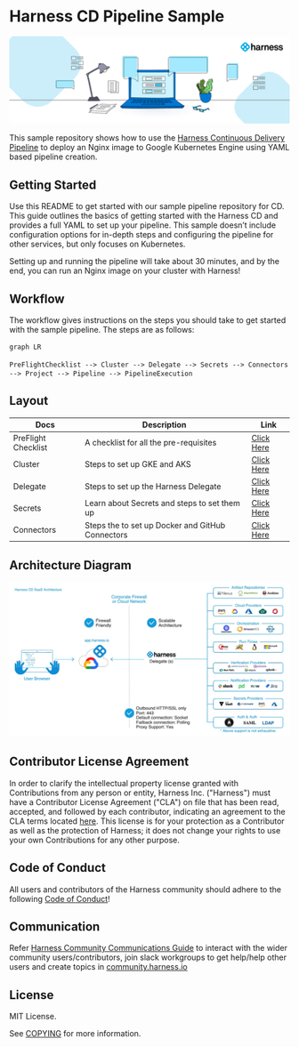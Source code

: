 # Harness CD Pipeline Sample

![Cover Image CD Pipeline](Images/harness_cover_image.png)

This sample repository shows how to use the [Harness Continuous Delivery Pipeline](https://harness.io/products/continuous-delivery) to deploy an Nginx image to Google Kubernetes Engine using YAML based pipeline creation.

## Getting Started

Use this README to get started with our sample pipeline repository for CD. This guide outlines the basics of getting started with the Harness CD and provides a full YAML to set up your pipeline. This sample doesn’t include configuration options for in-depth steps and configuring the pipeline for other services, but only focuses on Kubernetes.


Setting up and running the pipeline will take about 30 minutes, and by the end, you can run an Nginx image on your cluster with Harness!

## Workflow

The workflow gives instructions on the steps you should take to get started with the sample pipeline. The steps are as follows:

```mermaid
graph LR

PreFlightChecklist --> Cluster --> Delegate --> Secrets --> Connectors --> Project --> Pipeline --> PipelineExecution

```

## Layout

| Docs | Description | Link |
| --- | --- | --- |
| PreFlight Checklist | A checklist for all the pre-requisites | [Click Here](docs/PreFlightChecklist.md) |
| Cluster | Steps to set up GKE and AKS| [Click Here](docs/clusters) 
| Delegate | Steps to set up the Harness Delegate  | [Click Here](docs/delegates) |
| Secrets | Learn about Secrets and steps to set them up | [Click Here](docs/secrets) |
| Connectors | Steps the to set up Docker and GitHub Connectors  | [Click Here](docs/connectors) |


## Architecture Diagram

![CD Pipeline Architecture](Images/harness-cd-architecture.png)

## Contributor License Agreement

In order to clarify the intellectual property license granted with Contributions from any person or entity, Harness Inc. ("Harness") must have a Contributor License Agreement ("CLA") on file that has been read, accepted, and followed by each contributor, indicating an agreement to the CLA terms located [here](https://github.com/harness-community/overview/blob/main/Contributor_License_Agreement.md). This license is for your protection as a Contributor as well as the protection of Harness; it does not change your rights to use your own Contributions for any other purpose.

## Code of Conduct

All users and contributors of the Harness community should adhere to the following [Code of Conduct](https://github.com/harness/community/blob/main/CODE_OF_CONDUCT.md)!

## Communication

Refer [Harness Community Communications Guide](https://github.com/harness-community/overview/blob/main/community_communication_guide.rst) to interact with the wider community users/contributors, join slack workgroups to get help/help other users and create topics in [community.harness.io](https://community.harness.io)

## License

MIT License. 

See [COPYING](LICENSE) for more information.
